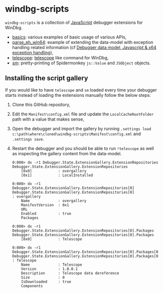 # windbg-scripts

`windbg-scripts` is a collection of [JavaScript](https://docs.microsoft.com/en-us/windows-hardware/drivers/debugger/javascript-debugger-scripting) debugger extensions  for WinDbg.

* [basics](https://github.com/0vercl0k/windbg-scripts/tree/master/basics): various examples of basic usage of various APIs,
* [parse_eh_win64](https://github.com/0vercl0k/windbg-scripts/blob/master/parse_eh_win64): example of extending the data-model with exception handling related information (cf [Debugger data model, Javascript & x64 exception handling](https://doar-e.github.io/blog/2017/12/01/debugger-data-model/)),
* [telescope](https://github.com/0vercl0k/windbg-scripts/blob/master/telescope): [telescope](https://gef.readthedocs.io/en/latest/commands/dereference/) like command for WinDbg,
* [sm](https://github.com/0vercl0k/windbg-scripts/blob/master/sm): pretty-printing of Spidermonkey `js::Value` and `JSObject` objects.

## Installing the script gallery

If you would like to have `telescope` and `sm` loaded every time your debugger starts instead of loading the extensions manually follow the below steps:

1. Clone this GitHub repository,

2. Edit the `Manifest\config.xml` file and update the `LocalCacheRootFolder` path with a value that makes sense,

3. Open the debugger and import the gallery by running `.settings load c:\path\where\cloned\windbg-scripts\Manifest\config.xml` and `.settings save`.

4. Restart the debugger and you should be able to run `!telescope` as well as inspecting the gallery content from the data-model.

   ```text
   0:000> dx -r1 Debugger.State.ExtensionGallery.ExtensionRepositories
   Debugger.State.ExtensionGallery.ExtensionRepositories                
       [0x0]            : overgallery
       [0x1]            : LocalInstalled
   
   0:000> dx -r1 Debugger.State.ExtensionGallery.ExtensionRepositories[0]
   Debugger.State.ExtensionGallery.ExtensionRepositories[0]                 : overgallery
       Name             : overgallery
       ManifestVersion  : 0x1
       URL             
       Enabled          : true
       Packages        
   
   0:000> dx -r1 Debugger.State.ExtensionGallery.ExtensionRepositories[0].Packages
   Debugger.State.ExtensionGallery.ExtensionRepositories[0].Packages                
       [0x0]            : Telescope
   
   0:000> dx -r1 Debugger.State.ExtensionGallery.ExtensionRepositories[0].Packages[0]
   Debugger.State.ExtensionGallery.ExtensionRepositories[0].Packages[0]                 : Telescope
       Name             : Telescope
       Version          : 1.0.0.1
       Description      : Telescope data dereference
       Size             : 0
       IsDownloaded     : true
       Components      
   ```

   